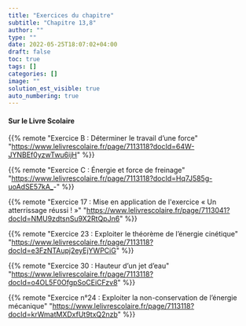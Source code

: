 ```yaml
---
title: "Exercices du chapitre"
subtitle: "Chapitre 13,8"
author: ""
type: ""
date: 2022-05-25T18:07:02+04:00
draft: false
toc: true
tags: []
categories: []
image: ""
solution_est_visible: true
auto_numbering: true
---
```


#### Sur le Livre Scolaire

{{% remote "Exercice B : Déterminer le travail d’une force" "https://www.lelivrescolaire.fr/page/7113118?docId=64W-JYNBEf0yzwTwu6ijH" %}}

{{% remote "Exercice C : Énergie et force de freinage" "<https://www.lelivrescolaire.fr/page/7113118?docId=Hq7J585g-uoAdSE57kA_>-" %}}

{{% remote "Exercice 17 : Mise en application de l'exercice « Un atterrissage réussi ! »" "https://www.lelivrescolaire.fr/page/7113041?docId=NMU9zdtsnSu9X2RtQpJn6" %}}

{{% remote "Exercice 23 : Exploiter le théorème de l’énergie cinétique" "https://www.lelivrescolaire.fr/page/7113118?docId=e3FzNTAupj2eyEjYWPCiG" %}}

{{% remote "Exercice 30 : Hauteur d’un jet d’eau" "https://www.lelivrescolaire.fr/page/7113118?docId=o4OL5F0OfgpSoCEiCFzv8" %}}

{{% remote "Exercice n°24 : Exploiter la non-conservation de l’énergie mécanique" "https://www.lelivrescolaire.fr/page/7113118?docId=krWmatMXDxfUt9txQ2nzb" %}}

